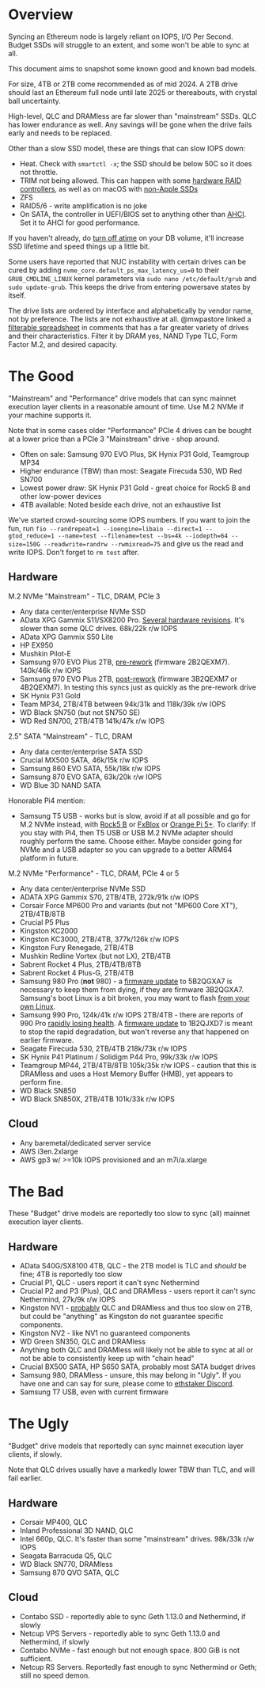 
# Overview

Syncing an Ethereum node is largely reliant on IOPS, I/O Per Second. Budget SSDs will struggle to an extent, and some won't be able to sync at all.

This document aims to snapshot some known good and known bad models.

For size, 4TB or 2TB come recommended as of mid 2024. A 2TB drive should last an Ethereum full node until late 2025 or thereabouts, with crystal ball uncertainty.

High-level, QLC and DRAMless are far slower than "mainstream" SSDs. QLC has lower endurance as well. Any savings will be gone when the drive fails early and needs to be replaced.

Other than a slow SSD model, these are things that can slow IOPS down:
- Heat. Check with `smartctl -x`; the SSD should be below 50C so it does not throttle.
- TRIM not being allowed. This can happen with some [hardware RAID controllers](https://gist.github.com/yorickdowne/fd36009c19fdbee0337bffc0d5ad8284), as well as on macOS with [non-Apple SSDs](https://www.lifewire.com/enable-trim-for-ssd-in-os-x-yosemite-2260789)
- ZFS
- RAID5/6 - write amplification is no joke
- On SATA, the controller in UEFI/BIOS set to anything other than [AHCI](https://www.addictivetips.com/windows-tips/enable-ahci-bios/). Set it to AHCI for good performance.

If you haven't already, do [turn off atime](https://opensource.com/article/20/6/linux-noatime) on your DB volume, it'll increase SSD lifetime and speed things up a little bit.

Some users have reported that NUC instability with certain drives can be cured by adding `nvme_core.default_ps_max_latency_us=0` to their `GRUB_CMDLINE_LINUX` kernel parameters via `sudo nano /etc/default/grub` and `sudo update-grub`. This keeps the drive from entering powersave states by itself.

The drive lists are ordered by interface and alphabetically by vendor name, not by preference. The lists are not exhaustive at all. @mwpastore linked a [filterable spreadsheet](https://docs.google.com/spreadsheets/d/1B27_j9NDPU3cNlj2HKcrfpJKHkOf-Oi1DbuuQva2gT4/edit#gid=0) in comments that has a far greater variety of drives and their characteristics. Filter it by DRAM yes, NAND Type TLC, Form Factor M.2, and desired capacity.

# The Good

"Mainstream" and "Performance" drive models that can sync mainnet execution layer clients in a reasonable amount of time. Use M.2 NVMe if your machine supports it.

Note that in some cases older "Performance" PCIe 4 drives can be bought at a lower price than a PCIe 3 "Mainstream" drive - shop around.

- Often on sale: Samsung 970 EVO Plus, SK Hynix P31 Gold, Teamgroup MP34
- Higher endurance (TBW) than most: Seagate Firecuda 530, WD Red SN700
- Lowest power draw: SK Hynix P31 Gold - great choice for Rock5 B and other low-power devices
- 4TB available: Noted beside each drive, not an exhaustive list

We've started crowd-sourcing some IOPS numbers. If you want to join the fun, run `fio --randrepeat=1 --ioengine=libaio --direct=1 --gtod_reduce=1 --name=test --filename=test --bs=4k --iodepth=64 --size=150G --readwrite=randrw --rwmixread=75` and give us the read and write IOPS. Don't forget to `rm test` after.

## Hardware

M.2 NVMe "Mainstream" - TLC, DRAM, PCIe 3
- Any data center/enterprise NVMe SSD
- AData XPG Gammix S11/SX8200 Pro. [Several hardware revisions](https://www.tomshardware.com/news/adata-switches-nand-on-sx8200-pro-ssd-performance-impacted). It's slower than some QLC drives. 68k/22k r/w IOPS
- AData XPG Gammix S50 Lite
- HP EX950
- Mushkin Pilot-E
- Samsung 970 EVO Plus 2TB, [pre-rework](https://www.tomshardware.com/news/samsung-is-swapping-ssd-parts-too) (firmware 2B2QEXM7). 140k/46k r/w IOPS
- Samsung 970 EVO Plus 2TB, [post-rework](https://www.tomshardware.com/news/samsung-is-swapping-ssd-parts-too) (firmware 3B2QEXM7 or 4B2QEXM7). In testing this syncs just as quickly as the pre-rework drive
- SK Hynix P31 Gold
- Team MP34, 2TB/4TB between 94k/31k and 118k/39k r/w IOPS
- WD Black SN750 (but not SN750 SE)
- WD Red SN700, 2TB/4TB 141k/47k r/w IOPS

2.5" SATA "Mainstream" - TLC, DRAM
- Any data center/enterprise SATA SSD
- Crucial MX500 SATA, 46k/15k r/w IOPS
- Samsung 860 EVO SATA, 55k/18k r/w IOPS
- Samsung 870 EVO SATA, 63k/20k r/w IOPS
- WD Blue 3D NAND SATA

Honorable Pi4 mention:

- Samsung T5 USB - works but is slow, avoid if at all possible and go for M.2 NVMe instead, with [Rock5 B](https://ameridroid.com/products/rock5-model-b) or [FxBlox](https://shop.fx.land/products/fxblox-lite-eth-edition) or [Orange Pi 5+](http://www.orangepi.org/html/hardWare/computerAndMicrocontrollers/details/Orange-Pi-5-plus-32GB.html). To clarify: If you stay with Pi4, then T5 USB or USB M.2 NVMe adapter should roughly perform the same. Choose either. Maybe consider going for NVMe and a USB adapter so you can upgrade to a better ARM64 platform in future.

M.2 NVMe "Performance" - TLC, DRAM, PCIe 4 or 5
- Any data center/enterprise NVMe SSD
- ADATA XPG Gammix S70, 2TB/4TB, 272k/91k r/w IOPS
- Corsair Force MP600 Pro and variants (but not "MP600 Core XT"), 2TB/4TB/8TB
- Crucial P5 Plus
- Kingston KC2000
- Kingston KC3000, 2TB/4TB, 377k/126k r/w IOPS
- Kingston Fury Renegade, 2TB/4TB
- Mushkin Redline Vortex (but not LX), 2TB/4TB
- Sabrent Rocket 4 Plus, 2TB/4TB/8TB
- Sabrent Rocket 4 Plus-G, 2TB/4TB
- Samsung 980 Pro (**not** 980) - a [firmware update](https://www.tomshardware.com/news/samsung-980-pro-ssd-failures-firmware-update) to 5B2QGXA7 is necessary to keep them from dying, if they are firmware 3B2QGXA7. Samsung's boot Linux is a bit broken, you may want to flash [from your own Linux](https://blog.quindorian.org/2021/05/firmware-update-samsung-ssd-in-linux.html/).
- Samsung 990 Pro, 124k/41k r/w IOPS 2TB/4TB - there are reports of 990 Pro [rapidly losing health](https://www.tomshardware.com/news/samsung-990-pro-health-dropping-fast). A [firmware update](https://www.tomshardware.com/news/samsung-990-pro-firmware-update-released-ssd-health) to 1B2QJXD7 is meant to stop the rapid degradation, but won't reverse any that happened on earlier firmware.
- Seagate Firecuda 530, 2TB/4TB 218k/73k r/w IOPS
- SK Hynix P41 Platinum / Solidigm P44 Pro, 99k/33k r/w IOPS
- Teamgroup MP44, 2TB/4TB/8TB 105k/35k r/w IOPS - caution that this is DRAMless and uses a Host Memory Buffer (HMB), yet appears to perform fine.
- WD Black SN850
- WD Black SN850X, 2TB/4TB 101k/33k r/w IOPS

## Cloud

- Any baremetal/dedicated server service
- AWS i3en.2xlarge
- AWS gp3 w/ >=10k IOPS provisioned and an m7i/a.xlarge

# The Bad

These "Budget" drive models are reportedly too slow to sync (all) mainnet execution layer clients.

## Hardware

- AData S40G/SX8100 4TB, QLC - the 2TB model is TLC and *should* be fine; 4TB is reportedly too slow
- Crucial P1, QLC - users report it can't sync Nethermind
- Crucial P2 and P3 (Plus), QLC and DRAMless - users report it can't sync Nethermind, 27k/9k r/w IOPS
- Kingston NV1 - [probably](https://www.techpowerup.com/290339/psa-kingston-nv1-ssd-comes-with-a-hardware-spec-lottery-tlc-or-qlc-smi-or-phison) QLC and DRAMless and thus too slow on 2TB, but could be "anything" as Kingston do not guarantee specific components.
- Kingston NV2 - like NV1 no guaranteed components
- WD Green SN350, QLC and DRAMless
- Anything both QLC and DRAMless will likely not be able to sync at all or not be able to consistently keep up with "chain head"
- Crucial BX500 SATA, HP S650 SATA, probably most SATA budget drives
- Samsung 980, DRAMless - unsure, this may belong in "Ugly". If you have one and can say for sure, please come to [ethstaker Discord](https://discord.io/ethstaker).
- Samsung T7 USB, even with current firmware

# The Ugly

"Budget" drive models that reportedly can sync mainnet execution layer clients, if slowly.

Note that QLC drives usually have a markedly lower TBW than TLC, and will fail earlier.

## Hardware

- Corsair MP400, QLC
- Inland Professional 3D NAND, QLC
- Intel 660p, QLC. It's faster than some "mainstream" drives. 98k/33k r/w IOPS
- Seagata Barracuda Q5, QLC
- WD Black SN770, DRAMless
- Samsung 870 QVO SATA, QLC

## Cloud

- Contabo SSD - reportedly able to sync Geth 1.13.0 and Nethermind, if slowly
- Netcup VPS Servers - reportedly able to sync Geth 1.13.0 and Nethermind, if slowly
- Contabo NVMe - fast enough but not enough space. 800 GiB is not sufficient.
- Netcup RS Servers. Reportedly fast enough to sync Nethermind or Geth; still no speed demon.